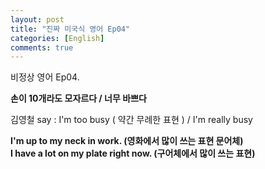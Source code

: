 ```yaml
---
layout: post
title: "진짜 미국식 영어 Ep04"
categories: [English]
comments: true
---
```


비정상 영어 Ep04. 

<b> 손이 10개라도 모자르다 / 너무 바쁘다 </b>

김영철 say : I'm too busy &#40; 약간 무례한 표현 &#41; / I'm really busy

<b> I'm up to my neck in work. &#40;영화에서 많이 쓰는 표현 문어체&#41;
<br> I have a lot on my plate right now. &#40;구어체에서 많이 쓰는 표현&#41;
</b>
